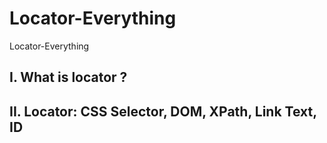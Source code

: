 # Locator-Everything
Locator-Everything

## I. What is locator ?

## II. Locator: CSS Selector, DOM, XPath, Link Text, ID
